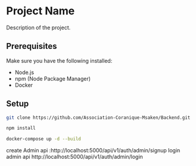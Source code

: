 # Project Name

Description of the project.

## Prerequisites

Make sure you have the following installed:

-   Node.js
-   npm (Node Package Manager)
-   Docker

## Setup

```bash
git clone https://github.com/Association-Coranique-Msaken/Backend.git

npm install

docker-compose up -d --build

```

create Admin api :http://localhost:5000/api/v1/auth/admin/signup
login admin api http://localhost:5000/api/v1/auth/admin/login
